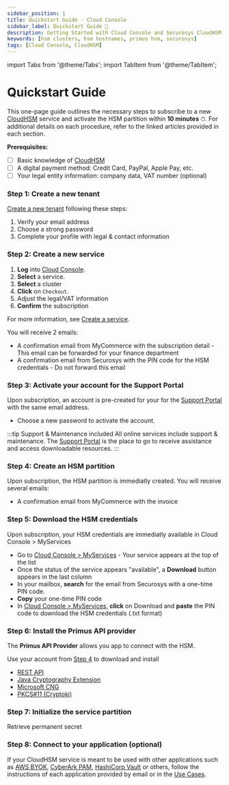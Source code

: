 ```yaml
---
sidebar_position: 1
title: Quickstart Guide - Cloud Console
sidebar_label: Quickstart Guide 🚀
description: Getting Started with Cloud Console and Securosys CloudHSM. Subscribe online and activate your HSM within 10 minutes.
keywords: [hsm clusters, hsm hostnames, primus hsm, securosys]
tags: [Cloud Console, CloudHSM]
---
```


import Tabs from '@theme/Tabs';
import TabItem from '@theme/TabItem';

# Quickstart Guide

This one-page guide outlines the necessary steps to subscribe to a new [CloudHSM](/cloudhsm/overview/) service and activate the HSM partition within **10 minutes** ⏱. For additional details on each procedure, refer to the linked articles provided in each section.

**Prerequisites:**
* [ ] Basic knowledge of [CloudHSM](/cloudhsm/overview)
* [ ] A digital payment method: Credit Card, PayPal, Apple Pay, etc.
* [ ] Your legal entity information: company data, VAT number (optional)

### Step 1: Create a new tenant

[Create a new tenant](https://cloud.securosys.com/sign-up) following these steps:
1. Verify your email address
2. Choose a strong password
3. Complete your profile with legal & contact information

### Step 2: Create a new service

1. **Log** into [Cloud Console](https://cloud.securosys.com/login).
1. **Select** a service.
2. **Select** a cluster
3. **Click** on ```Checkout```.
4. Adjust the legal/VAT information
4. **Confirm** the subscription

For more information, see [Create a service](./Services/subscribeservice.md).

You will receive 2 emails:
- A confirmation email from MyCommerce with the subscription detail - This email can be forwarded for your finance department
- A confirmation email from Securosys with the PIN code for the HSM credentials - Do not forward this email

### Step 3: Activate your account for the Support Portal

Upon subscription, an account is pre-created for your for the [Support Portal](https://support.securosys.com) with the same email address.
- Choose a new password to activate the account.

:::tip Support & Maintenance included
All online services include support & maintenance. The [Support Portal](https://support.securosys.com) is the place to go to receive assistance and access downloadable resources. 
:::

### Step 4: Create an HSM partition

Upon subscription, the HSM partition is immediatly created. You will receive several emails:
- A confirmation email from MyCommerce with the invoice

### Step 5: Download the HSM credentials

Upon subscription, your HSM credentials are immediatly available in Cloud Console > MyServices

- Go to [Cloud Console > MyServices](https://cloud.securosys.com/my-services) - Your service appears at the top of the list
- Once the status of the service appears "available", a **Download** button appears in the last column
- In your mailbox, **search** for the email from Securosys with a one-time PIN code.
- **Copy** your one-time PIN code
- In [Cloud Console > MyServices](https://cloud.securosys.com/my-services), **click** on Download and **paste** the PIN code to download the HSM credentials (.txt format)

### Step 6: Install the Primus API provider

The **Primus API Provider** allows you app to connect with the HSM.

Use your account from [Step 4](./quickstartguide#step-3-activate-your-account-for-the-support-portal) to download and install
- [REST API](/tsb/Download/downloads)
- [Java Cryptography Extension](/jce/Downloads)
- [Microsoft CNG](/mscng/downloads)
- [PKCS#11 (Cryptoki)](/pkcs/downloads)

### Step 7: Initialize the service partition

Retrieve permanent secret

### Step 8: Connect to your application (optional)

If your CloudHSM service is meant to be used with other applications such as [AWS BYOK](/aws-byok/overview), [CyberArk PAM](/cyberark/overview), [HashiCorp Vault](/hc-vault-enterprise/overview) or others, follow the instructions of each application provided by email or in the [Use Cases](/integrations/).
